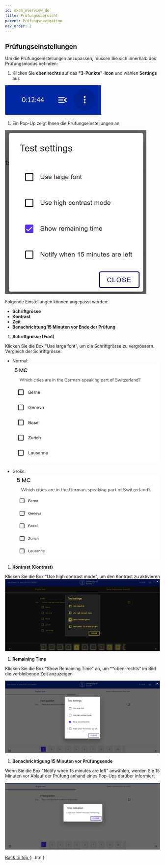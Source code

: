 ```yaml
---
id: exam_overview_de
title: Prüfungsübersicht
parent: Prüfungsnavigation
nav_order: 2
---
```


## Prüfungseinstellungen

Um die Prüfungseinstellungen anzupassen, müssen Sie sich innerhalb des Prüfungsmodus befinden:

1. Klicken Sie **oben rechts** auf das **"3-Punkte"-Icon** und wählen **Settings** aus

![Prüfungseinstellungen-icon](assets/examsettings-icon.png) 

1. Ein Pop-Up zeigt Ihnen die Prüfungseinstellungen an

![Prüfungseinstellungen-Popup](assets/examsettings-popup.png) 

Folgende Einstellungen können angepasst werden:
* **Schriftgrösse**
* **Kontrast**
* **Zeit**
* **Benachrichtung 15 Minuten vor Ende der Prüfung** 



1. **Schriftgrösse (Font)**

Klicken Sie die Box "Use large font", um die Schriftgrösse zu vergrössern. 
Vergleich der Schriftgrösse:

* Normal: ![Prüfungseinstellungen-Fontnormal](assets/examsettings-fontnormal.png) 

* Gross: ![Prüfungseinstellungen-Fontgross](assets/examsettings-fontgross.png) 


1. **Kontrast (Contrast)**

Klicken Sie die Box "Use high contrast mode", um den Kontrast zu aktivieren
![Prüfungseinstellungen-Kontrast](assets/examsettings-contrast.png) 


1. **Remaining Time**

Klicken Sie die Box "Show Remaining Time" an, um **oben-rechts" im Bild die verbleibende Zeit anzuzeigen

![Prüfungseinstellungen-Zeit](assets/examsettings-remainingtime.png) 


1. **Benachrichtigung 15 Minuten vor Prüfungsende**

Wenn Sie die Box "Notify when 15 minutes are left" anwählen, werden Sie 15 Minuten vor Ablauf der Prüfung anhand eines Pop-Ups darüber informiert

![Prüfungseinstellungen-15min](assets/examsettings-15min.png) 



[Back to top ](#top){: .btn }




